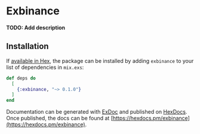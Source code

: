 # Exbinance

**TODO: Add description**

## Installation

If [available in Hex](https://hex.pm/docs/publish), the package can be installed
by adding `exbinance` to your list of dependencies in `mix.exs`:

```elixir
def deps do
  [
    {:exbinance, "~> 0.1.0"}
  ]
end
```

Documentation can be generated with [ExDoc](https://github.com/elixir-lang/ex_doc)
and published on [HexDocs](https://hexdocs.pm). Once published, the docs can
be found at [https://hexdocs.pm/exbinance](https://hexdocs.pm/exbinance).

